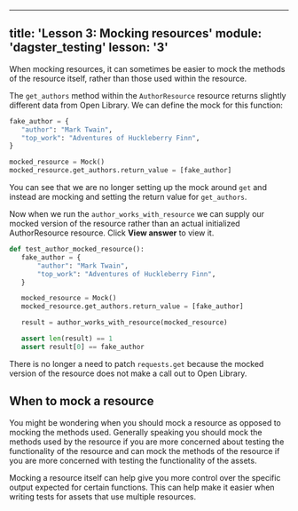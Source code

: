 
---
title: 'Lesson 3: Mocking resources'
module: 'dagster_testing'
lesson: '3'
---

When mocking resources, it can sometimes be easier to mock the methods of the resource itself, rather than those used within the resource.

The `get_authors` method within the `AuthorResource` resource returns slightly different data from Open Library. We can define the mock for this function:

```python
fake_author = {
   "author": "Mark Twain",
   "top_work": "Adventures of Huckleberry Finn",
}

mocked_resource = Mock()
mocked_resource.get_authors.return_value = [fake_author]
```

You can see that we are no longer setting up the mock around `get` and instead are mocking and setting the return value for `get_authors`.

Now when we run the `author_works_with_resource` we can supply our mocked version of the resource rather than an actual initialized AuthorResource resource. Click **View answer** to view it.

```python {% obfuscated="true" %}
def test_author_mocked_resource():
   fake_author = {
       "author": "Mark Twain",
       "top_work": "Adventures of Huckleberry Finn",
   }

   mocked_resource = Mock()
   mocked_resource.get_authors.return_value = [fake_author]

   result = author_works_with_resource(mocked_resource)

   assert len(result) == 1
   assert result[0] == fake_author
```

There is no longer a need to patch `requests.get` because the mocked version of the resource does not make a call out to Open Library.

## When to mock a resource

You might be wondering when you should mock a resource as opposed to mocking the methods used. Generally speaking you should mock the methods used by the resource if you are more concerned about testing the functionality of the resource and can mock the methods of the resource if you are more concerned with testing the functionality of the assets.

Mocking a resource itself can help give you more control over the specific output expected for certain functions. This can help make it easier when writing tests for assets that use multiple resources.

